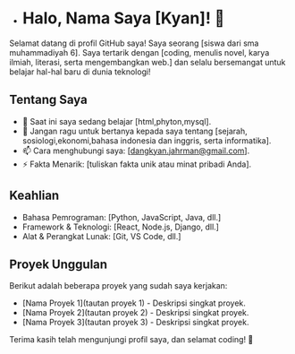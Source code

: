 - # Halo, Nama Saya [Kyan]! 👋

Selamat datang di profil GitHub saya! Saya seorang [siswa dari sma muhammadiyah 6]. Saya tertarik dengan [coding, menulis novel, karya ilmiah, literasi, serta mengembangkan web.] dan selalu bersemangat untuk belajar hal-hal baru di dunia teknologi!

## Tentang Saya
- 🌱 Saat ini saya sedang belajar [html,phyton,mysql].
- 💬 Jangan ragu untuk bertanya kepada saya tentang [sejarah, sosiologi,ekonomi,bahasa indonesia dan inggris, serta informatika].
- 📫 Cara menghubungi saya: [dangkyan.jahrman@gmail.com].
- ⚡ Fakta Menarik: [tuliskan fakta unik atau minat pribadi Anda].

## Keahlian
- Bahasa Pemrograman: [Python, JavaScript, Java, dll.]
- Framework & Teknologi: [React, Node.js, Django, dll.]
- Alat & Perangkat Lunak: [Git, VS Code, dll.]

## Proyek Unggulan
Berikut adalah beberapa proyek yang sudah saya kerjakan:
- [Nama Proyek 1](tautan proyek 1) - Deskripsi singkat proyek.
- [Nama Proyek 2](tautan proyek 2) - Deskripsi singkat proyek.
- [Nama Proyek 3](tautan proyek 3) - Deskripsi singkat proyek.

Terima kasih telah mengunjungi profil saya, dan selamat coding! 🚀
